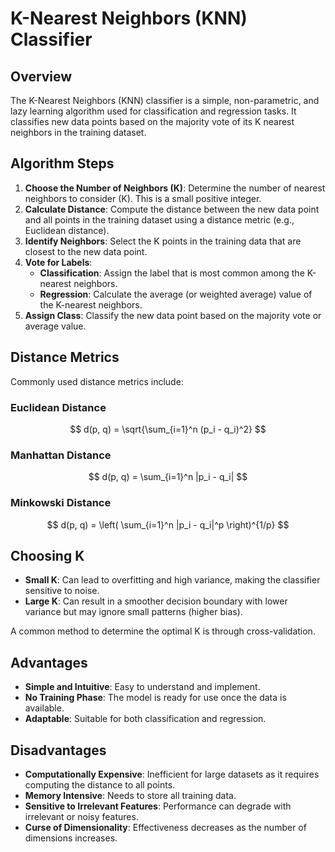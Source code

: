 # K-Nearest Neighbors (KNN) Classifier

## Overview
The K-Nearest Neighbors (KNN) classifier is a simple, non-parametric, and lazy learning algorithm used for classification and regression tasks. It classifies new data points based on the majority vote of its K nearest neighbors in the training dataset.

## Algorithm Steps

1. **Choose the Number of Neighbors (K)**: Determine the number of nearest neighbors to consider (K). This is a small positive integer.
2. **Calculate Distance**: Compute the distance between the new data point and all points in the training dataset using a distance metric (e.g., Euclidean distance).
3. **Identify Neighbors**: Select the K points in the training data that are closest to the new data point.
4. **Vote for Labels**:
    - **Classification**: Assign the label that is most common among the K-nearest neighbors.
    - **Regression**: Calculate the average (or weighted average) value of the K-nearest neighbors.
5. **Assign Class**: Classify the new data point based on the majority vote or average value.

## Distance Metrics

Commonly used distance metrics include:
### Euclidean Distance
$$
d(p, q) = \sqrt{\sum_{i=1}^n (p_i - q_i)^2}
$$

### Manhattan Distance
$$
d(p, q) = \sum_{i=1}^n |p_i - q_i|
$$

### Minkowski Distance
$$
d(p, q) = \left( \sum_{i=1}^n |p_i - q_i|^p \right)^{1/p}
$$

## Choosing K

- **Small K**: Can lead to overfitting and high variance, making the classifier sensitive to noise.
- **Large K**: Can result in a smoother decision boundary with lower variance but may ignore small patterns (higher bias).

A common method to determine the optimal K is through cross-validation.

## Advantages

- **Simple and Intuitive**: Easy to understand and implement.
- **No Training Phase**: The model is ready for use once the data is available.
- **Adaptable**: Suitable for both classification and regression.

## Disadvantages

- **Computationally Expensive**: Inefficient for large datasets as it requires computing the distance to all points.
- **Memory Intensive**: Needs to store all training data.
- **Sensitive to Irrelevant Features**: Performance can degrade with irrelevant or noisy features.
- **Curse of Dimensionality**: Effectiveness decreases as the number of dimensions increases.
